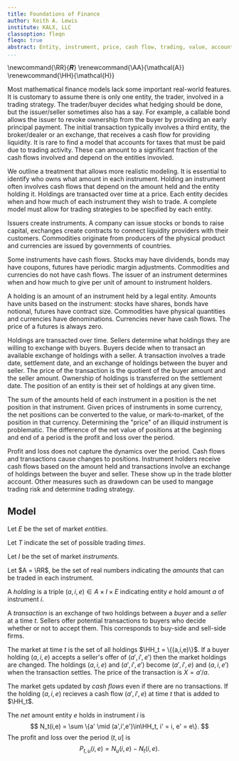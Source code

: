 ```yaml
---
title: Foundations of Finance
author: Keith A. Lewis
institute: KALX, LLC
classoption: fleqn
fleqn: true
abstract: Entity, instrument, price, cash flow, trading, value, account
...
```


\newcommand{\RR}{𝑹}
\renewcommand{\AA}{\mathcal{A}}
\renewcommand{\HH}{\mathcal{H}}

Most mathematical finance models lack some important real-world features.
It is customary to assume there is only one entity, the trader, involved
in a trading strategy.  The trader/buyer decides what hedging should
be done, but the issuer/seller sometimes also has a say. For example,
a callable bond allows the issuer to revoke ownership from the buyer by
providing an early principal payment. The initial transaction typically
involves a third entity, the broker/dealer or an exchange, that receives
a cash flow for providing liquidity. It is rare to find a model that
accounts for taxes that must be paid due to trading activity. These can
amount to a significant fraction of the cash flows involved and depend
on the entities invovled.

We outline a treatment that allows more realistic modeling.  It is
essential to identify who owns what amount in each instrument.  Holding an
instrument often involves cash flows that depend on the amount held and
the entity holding it.  Holdings are transacted over time at a price.
Each entity decides when and how much of each instrument they wish
to trade.  A complete model must allow for trading strategies to be
specified by each entity.

Issuers create instruments. A company can issue stocks or bonds to
raise capital, exchanges create contracts to connect liquidity providers
with their customers.  Commodities originate from producers of the
physical product and currencies are issued by governments of countries.

Some instruments have cash flows.  Stocks may have dividends,
bonds may have coupons, futures have periodic margin adjustments.
Commodities and currencies do not have cash flows.  The issuer of an
instrument determines when and how much to give per unit of amount
to instrument holders. 

A holding is an amount of an instrument held by a legal entity.
Amounts have units based on the instrument: stocks have shares, bonds
have notional, futures have contract size.  Commodities have physical
quantities and currencies have denominations. Currencies never have
cash flows. The price of a futures is always zero.

Holdings are transacted over time.
Sellers determine what holdings they are willing to exchange with buyers. 
Buyers decide when to transact an available exchange of holdings with a seller.
A transaction involves a trade date, settlement date, and an exchange
of holdings between the buyer and seller. 
The price of the transaction is the quotient of the buyer amount and the seller amount.
Ownership of holdings is transferred on the settlement date.
The position of an entity is their set of holdings at any given time.

The sum of the amounts held of each instrument in a position is the net position in that instrument.
Given prices of instruments in some currency, the net positions can be
converted to the value, or mark-to-market, of the position in that currency.
Determining the "price" of an illiquid instrument is problematic.
The difference of the net value of positions at the beginning and end of
a period is the profit and loss over the period.

Profit and loss does not capture the dynamics over the period.
Cash flows and transactions cause changes to positions.
Instrument holders receive cash flows based on the amount held and
transactions involve an exchange of holdings between the buyer and seller.
These show up in the trade blotter account.
Other measures such as drawdown can be used to mangage trading risk
and determine trading strategy.

## Model

Let $E$ be the set of market _entities_.

Let $T$ indicate the set of possible trading _times_.

Let $I$ be the set of market _instruments_.

Let $A = \RR$, be the set of real numbers indicating the _amounts_ that can be traded in each instrument.

A _holding_ is a triple $(a, i, e)\in A\times I\times E$ indicating entity $e$ hold amount $a$
of instrument $i$.

A _transaction_ is an exchange of two holdings between a _buyer_ and a _seller_ at a time $t$.
Sellers offer potential transactions to buyers who decide whether or not to accept them.
This corresponds to buy-side and sell-side firms.

The market at time $t$ is the set of all holdings $\HH_t = \{(a,i,e)\}$.
If a buyer holding $(a,i,e)$ accepts a seller's offer of $(a',i',e')$ then
the market holdings are changed. The holdings $(a,i,e)$ and $(a',i',e')$
become $(a',i',e)$ and $(a,i,e')$ when the transaction settles.
The price of the transaction is $X = a'/a$.

The market gets updated by _cash flows_ even if there are no transactions.
If the holding $(a,i,e)$ recieves a cash flow $(a',i',e)$ at time $t$ that
is added to $\HH_t$.

The _net_ amount entity $e$ holds in instrument $i$ is
$$
	N_t(i,e) = \sum \{a' \mid (a',i',e')\in\HH_t, i' = i, e' = e\}.
$$
The profit and loss over the period $(t, u]$ is
$$
	P_{t,u}(i, e) = N_u(i,e) - N_t(i,e).
$$
